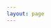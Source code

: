 ```yaml
---
layout: page
---
```

<script setup>
    import { onMounted } from 'vue';
    if(!customElements.get('eox-map')) import("@eox/map");
    if(!customElements.get('eox-jsonform')) import("@eox/jsonform");
    import("@eox/map/dist/eox-map-advanced-layers-and-sources");
    onMounted(() => {
        if (window && typeof window !== 'undefined') {
            function injectStyleToShadowRoot(selector, css) {
                const interval = setInterval(() => {
                const el = document.querySelector(selector);
                if (el && el.shadowRoot) {
                    clearInterval(interval);
                    const style = document.createElement('style');
                    style.textContent = css;
                    el.shadowRoot.appendChild(style);
                }
                }, 100);
            }
    
            injectStyleToShadowRoot('eox-storytelling', `
                .switch-button {
                    position: fixed!important;
                    bottom: 70px!important;
                    right: 60px!important;
                }
            `);
        }
    })
</script>

<eox-storytelling show-nav show-hero-scroll-indicator show-editor="closed" class="full-width" markdown="## Start your journey here!"></eox-storytelling>
